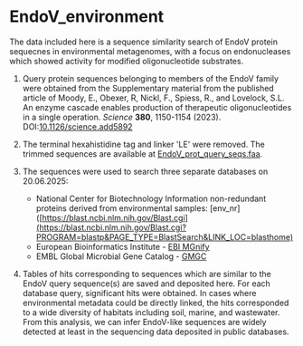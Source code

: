 # EndoV_environment
The data included here is a sequence similarity search of EndoV protein sequecnes in environmental metagenomes, with a focus on endonucleases which showed activity for modified oligonucleotide substrates.

1. Query protein sequences belonging to members of the EndoV family were obtained from the Supplementary material from the published article of Moody, E., Obexer, R, Nickl, F., Spiess, R., and Lovelock, S.L. An enzyme cascade enables production of therapeutic oligonucleotides in a single operation. *Science* **380**, 1150-1154 (2023). DOI:[10.1126/science.add5892](https://dx.doi.org/10.1126/science.add5892)

3. The terminal hexahistidine tag and linker 'LE' were removed. The trimmed sequences are available at [EndoV_prot_query_seqs.faa](https://github.com/MSM-group/EndoV_environment/blob/main/EndoV_prot_query_seqs.faa).

4. The sequences were used to search three separate databases on 20.06.2025:
	- National Center for Biotechnology Information non-redundant proteins derived from environmental samples: [env_nr]([https://blast.ncbi.nlm.nih.gov/Blast.cgi](https://blast.ncbi.nlm.nih.gov/Blast.cgi?PROGRAM=blastp&PAGE_TYPE=BlastSearch&LINK_LOC=blasthome)
	- European Bioinformatics Institute - [EBI MGnify](https://www.ebi.ac.uk/metagenomics/sequence-search/)
	- EMBL Global Microbial Gene Catalog - [GMGC](https://gmgc.embl.de)

5. Tables of hits corresponding to sequences which are similar to the EndoV query sequence(s) are saved and deposited here. For each database query, significant hits were obtained. In cases where environmental metadata could be directly linked, the hits corresponded to a wide diversity of habitats including soil, marine, and wastewater. From this analysis, we can infer EndoV-like sequences are widely detected at least in the sequencing data deposited in public databases.
